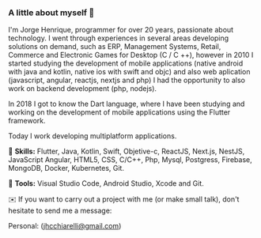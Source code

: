### A little about myself 💬

I'm Jorge Henrique, programmer for over 20 years, passionate about technology. I went through experiences in several areas developing solutions on demand, such as ERP, Management Systems, Retail, Commerce and Electronic Games for Desktop (C / C ++), however in 2010 I started studying the development of mobile applications (native android with java and kotlin, native ios with swift and objc) and also web aplication (javascript, angular, reactjs, nextjs and php) I had the opportunity to also work on backend development (php, nodejs).

In 2018 I got to know the Dart language, where I have been studying and working on the development of mobile applications using the Flutter framework.

Today I work developing multiplatform applications.

🐧 **Skills:** Flutter, Java, Kotlin, Swift, Objetive-c, ReactJS, Next.js, NestJS, JavaScript Angular, HTML5, CSS, C/C++, Php, Mysql, Postgress, Firebase, MongoDB, Docker, Kubernetes, Git.

🔨 **Tools:** Visual Studio Code, Android Studio, Xcode and Git. 

✉️ If you want to carry out a project with me (or make small talk), don't hesitate to send me a message:

Personal: (jhcchiarelli@gmail.com)

<!--
**jhchiarelli/jhchiarelli** is a ✨ _special_ ✨ repository because its `README.md` (this file) appears on your GitHub profile.

Here are some ideas to get you started:

- 🔭 I’m currently working on ...
- 🌱 I’m currently learning ...
- 👯 I’m looking to collaborate on ...
- 🤔 I’m looking for help with ...
- 💬 Ask me about ...
- 📫 How to reach me: ...
- 😄 Pronouns: ...
- ⚡ Fun fact: ...
-->
